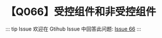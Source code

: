 # 【Q066】受控组件和非受控组件


::: tip Issue
欢迎在 Gtihub Issue 中回答此问题: [Issue 66](https://github.com/kangyana/daily-question/issues/66)
:::

